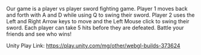 Our game is a player vs player sword fighting game. 
Player 1 moves back and forth with A and D while using Q to swing their sword. 
Player 2 uses the Left and Right Arrow keys to move and the Left Mouse click to swing their sword.
Each player can take 5 hits before they are defeated.
Battle your friends and see who wins!

Unity Play Link:
<https://play.unity.com/mg/other/webgl-builds-373624>

